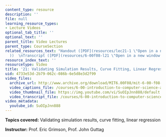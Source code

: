 ```yaml
---
content_type: resource
description: ''
file: null
learning_resource_types:
- Lecture Videos
optional_tab_title: ''
optional_text: ''
parent_title: Video Lectures
parent_type: CourseSection
related_resources_text: "Handout ([PDF](resources/lec21-1 \"Open in a new window.\"\
  ))  \nTranscript ([PDF](resources/6-00f08-l21 \"Open in a new window.\"))"
resource_index_text: ''
resourcetype: Video
title: '21: Validating Simulation Results, Curve Fitting, Linear Regression'
uid: 4733e53d-2b79-062c-086b-6e5d8e3d2f99
video_files:
  archive_url: http://www.archive.org/download/MIT6.00F08/mit-6-00-f08-lec21_300k.mp4
  video_captions_file: /courses/6-00-introduction-to-computer-science-and-programming-fall-2008/4c1a65b040985b4c9fc7ff2a43f23951_SuOIpJnn888.vtt
  video_thumbnail_file: https://img.youtube.com/vi/SuOIpJnn888/default.jpg
  video_transcript_file: /courses/6-00-introduction-to-computer-science-and-programming-fall-2008/dbbbe7bb7a075f3b32ecc286a0994f6c_SuOIpJnn888.pdf
video_metadata:
  youtube_id: SuOIpJnn888
---
```


**Topics covered:** Validating simulation results, curve fitting, linear regression

**Instructor:** Prof. Eric Grimson, Prof. John Guttag